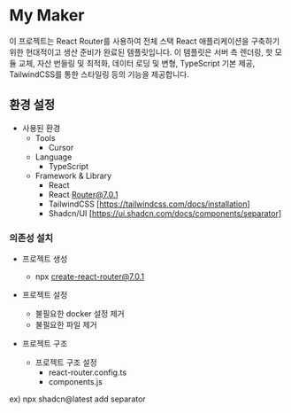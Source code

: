 # My Maker
이 프로젝트는 React Router를 사용하여 전체 스택 React 애플리케이션을 구축하기 위한 현대적이고 생산 준비가 완료된 템플릿입니다. 이 템플릿은 서버 측 렌더링, 핫 모듈 교체, 자산 번들링 및 최적화, 데이터 로딩 및 변형, TypeScript 기본 제공, TailwindCSS를 통한 스타일링 등의 기능을 제공합니다.

## 환경 설정
- 사용된 환경
    - Tools
        - Cursor
    - Language
        - TypeScript
    - Framework & Library
        - React
        - React Router@7.0.1
        - TailwindCSS [https://tailwindcss.com/docs/installation]
        - Shadcn/UI [https://ui.shadcn.com/docs/components/separator]

### 의존성 설치

- 프로젝트 생성
    - npx create-react-router@7.0.1

- 프로젝트 설정
    - 불필요한 docker 설정 제거
    - 불필요한 파일 제거

- 프로젝트 구조
    - 프로젝트 구조 설정
        - react-router.config.ts
        - components.js

ex) npx shadcn@latest add separator
